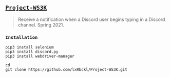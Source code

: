 ## [`Project-WS3K`](http://lxrbckl.com/Project-WS3K)
> Receive a notification when a Discord user begins typing in a Discord channel. Spring 2021.

### `Installation`
```
pip3 install selenium
pip3 install discord.py
pip3 install webdriver-manager

cd
git clone https://github.com/lxRbckl/Project-WS3K.git
```
